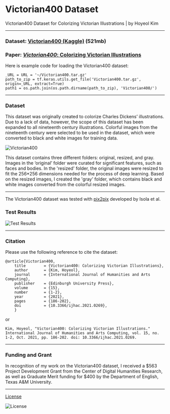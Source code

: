 # Victorian400 Dataset
Victorian400 Dataset for Colorizing Victorian Illustrations | by Hoyeol Kim

---
### Dataset: [Victorian400 (Kaggle)](https://www.kaggle.com/elibooklover/victorian400/download) (521mb)
### Paper: [*Victorian400*: Colorizing Victorian Illustrations](https://www.euppublishing.com/doi/10.3366/ijhac.2021.0269)

Here is example code for loading the Victorian400 dataset: 
```
_URL = URL = '~/Victorian400.tar.gz'
path_to_zip = tf.keras.utils.get_file('Victorian400.tar.gz', origin=_URL, extract=True)
path1 = os.path.join(os.path.dirname(path_to_zip), 'Victorian400/')
```
---

### Dataset
This dataset was originally created to colorize Charles Dickens’ illustrations. Due to a lack of data, however, the scope of this dataset has been expanded to all nineteenth century illustrations. Colorful images from the nineteenth century were selected to be used in the dataset, which were converted to black and white images for training data.

![Victorian400](https://elibooklover.github.io/Victorian400/Examples/Victorian400.png)

This dataset contains three different folders: original, resized, and gray. Images in the ‘original’ folder were curated for significant features, such as faces and bodies. In the 'resized' folder, the original images were resized to fit the 256*256 dimensions needed for the process of deep learning. Based on the resized images, I created the 'gray' folder, which contains black and white images converted from the colorful resized images. 

---
The Victorian400 dataset was tested with [pix2pix](https://phillipi.github.io/pix2pix/) developed by Isola et al.

### Test Results 
![Test Results](https://elibooklover.github.io/Victorian400/Examples/Example.png)

---

### Citation
Please use the following reference to cite the dataset:
```
@article{Victorian400,
    title        = {Victorian400: Colorizing Victorian Illustrations},
    author       = {Kim, Hoyeol},
    journal      = {International Journal of Humanities and Arts Computing},
    publisher    = {Edinburgh University Press},
    volume       = {15},
    number       = {1-2},
    year         = {2021},
    pages        = {186-202},
    doi          = {10.3366/ijhac.2021.0269},
    }
```

or 

```
Kim, Hoyeol, "Victorian400: Colorizing Victorian Illustrations." International Journal of Humanities and Arts Computing, vol. 15, no. 1-2, Oct. 2021, pp. 186-202. doi: 10.3366/ijhac.2021.0269.
```

---

### Funding and Grant
In recognition of my work on the Victorian400 dataset, I received a $563 Project Development Grant from the Center of Digital Humanities Research, as well as Graduate Merit funding for $400 by the Department of English, Texas A&M University.

---
[License](https://creativecommons.org/licenses/by-nc-sa/4.0/)

![License](https://elibooklover.github.io/Victorian400/license.png)

